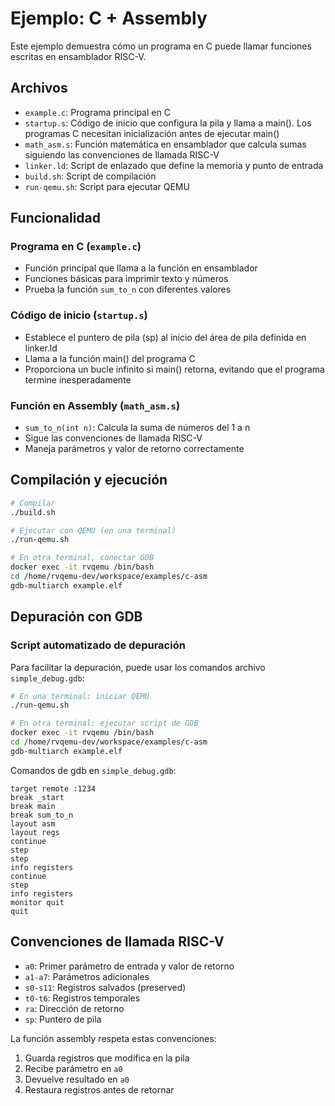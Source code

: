 # Ejemplo: C + Assembly

Este ejemplo demuestra cómo un programa en C puede llamar funciones escritas en ensamblador RISC-V.

## Archivos

- `example.c`: Programa principal en C
- `startup.s`: Código de inicio que configura la pila y llama a main(). Los programas C necesitan inicialización antes de ejecutar main()
- `math_asm.s`: Función matemática en ensamblador que calcula sumas siguiendo las convenciones de llamada RISC-V
- `linker.ld`: Script de enlazado que define la memoria y punto de entrada
- `build.sh`: Script de compilación
- `run-qemu.sh`: Script para ejecutar QEMU

## Funcionalidad

### Programa en C (`example.c`)
- Función principal que llama a la función en ensamblador
- Funciones básicas para imprimir texto y números
- Prueba la función `sum_to_n` con diferentes valores

### Código de inicio (`startup.s`)
- Establece el puntero de pila (sp) al inicio del área de pila definida en linker.ld
- Llama a la función main() del programa C
- Proporciona un bucle infinito si main() retorna, evitando que el programa termine inesperadamente

### Función en Assembly (`math_asm.s`)
- `sum_to_n(int n)`: Calcula la suma de números del 1 a n
- Sigue las convenciones de llamada RISC-V
- Maneja parámetros y valor de retorno correctamente

## Compilación y ejecución

```bash
# Compilar
./build.sh

# Ejecutar con QEMU (en una terminal)
./run-qemu.sh

# En otra terminal, conectar GDB
docker exec -it rvqemu /bin/bash
cd /home/rvqemu-dev/workspace/examples/c-asm
gdb-multiarch example.elf
```

## Depuración con GDB

### Script automatizado de depuración
Para facilitar la depuración, puede usar los comandos archivo `simple_debug.gdb`:

```bash
# En una terminal: iniciar QEMU
./run-qemu.sh

# En otra terminal: ejecutar script de GDB
docker exec -it rvqemu /bin/bash
cd /home/rvqemu-dev/workspace/examples/c-asm
gdb-multiarch example.elf 
```

Comandos de gdb en `simple_debug.gdb`:
```gdb
target remote :1234
break _start
break main
break sum_to_n
layout asm
layout regs
continue
step
step
info registers
continue
step
info registers
monitor quit
quit
```

## Convenciones de llamada RISC-V

- `a0`: Primer parámetro de entrada y valor de retorno
- `a1-a7`: Parámetros adicionales
- `s0-s11`: Registros salvados (preserved)
- `t0-t6`: Registros temporales
- `ra`: Dirección de retorno
- `sp`: Puntero de pila

La función assembly respeta estas convenciones:
1. Guarda registros que modifica en la pila
2. Recibe parámetro en `a0`
3. Devuelve resultado en `a0`
4. Restaura registros antes de retornar